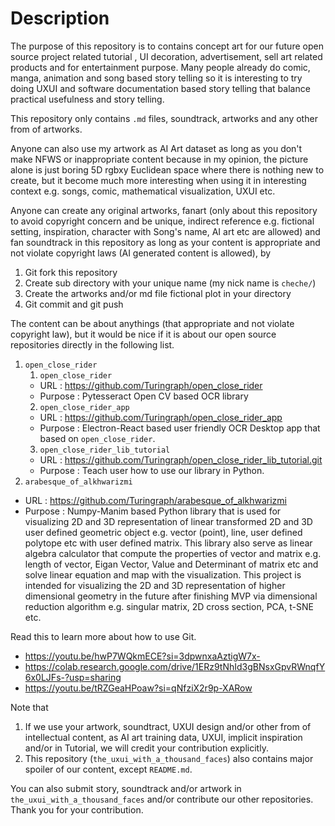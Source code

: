 # Description

The purpose of this repository is to contains concept art for our future open source project related tutorial 
, UI decoration, advertisement, sell art related products and for entertainment purpose. 
Many people already do comic, manga, animation and song based 
story telling so it is interesting to try doing UXUI and software documentation based story telling that 
balance practical usefulness and story telling.

This repository only contains `.md` files, soundtrack, artworks and any other from of artworks.

Anyone can also use my artwork as AI Art dataset as long as you don't make NFWS or inappropriate content
because in my opinion, the picture alone is just boring 5D rgbxy Euclidean space where there is nothing new to create,
but it become much more interesting when using it in interesting context e.g. songs, comic, mathematical visualization,
UXUI etc.

Anyone can create any original artworks, fanart (only about this repository to avoid copyright concern and be unique,
indirect reference e.g. fictional setting, inspiration, character with Song's name, AI art etc are allowed) 
and fan soundtrack in this repository as long as your content is appropriate and not violate copyright laws 
(AI generated content is allowed), by
1.  Git fork this repository
2.  Create sub directory with your unique name (my nick name is `cheche/`)
3.  Create the artworks and/or md file fictional plot in your directory
4.  Git commit and git push

The content can be about anythings (that appropriate and not violate copyright law), but it would be nice if it is about our open source repositories directly in the following list.
1.  `open_close_rider`
    1.  `open_close_rider`
    -   URL : https://github.com/Turingraph/open_close_rider
    -   Purpose : Pytesseract Open CV based OCR library
    2.  `open_close_rider_app`
    -   URL : https://github.com/Turingraph/open_close_rider_app
    -   Purpose : Electron-React based user friendly OCR Desktop app that based on `open_close_rider`.
    3.  `open_close_rider_lib_tutorial`
    -   URL : https://github.com/Turingraph/open_close_rider_lib_tutorial.git
    -   Purpose : Teach user how to use our library in Python.
2.  `arabesque_of_alkhwarizmi`
-   URL : https://github.com/Turingraph/arabesque_of_alkhwarizmi
-   Purpose : Numpy-Manim based Python library that is used for visualizing 2D and 3D representation of linear transformed 2D and 3D user defined geometric object e.g. vector (point), line, user defined polytope etc with user defined matrix. This library also serve as linear algebra calculator that compute the properties of vector and matrix e.g. length of vector, Eigan Vector, Value and Determinant of matrix etc and solve linear equation and map with the visualization. This project is intended for visualizing the 2D and 3D representation of higher dimensional geometry in the future after finishing MVP via dimensional reduction algorithm e.g. singular matrix, 2D cross section, PCA, t-SNE etc.

Read this to learn more about how to use Git.
-   https://youtu.be/hwP7WQkmECE?si=3dpwnxaAztigW7x-
-   https://colab.research.google.com/drive/1ERz9tNhId3gBNsxGpvRWnqfY6x0LJFs-?usp=sharing
-   https://youtu.be/tRZGeaHPoaw?si=qNfziX2r9p-XARow

Note that
1.  If we use your artwork, soundtract, UXUI design and/or other from of intellectual content, as AI art training data, 
UXUI, implicit inspiration and/or in Tutorial, we will credit your contribution explicitly.
2.  This repository (`the_uxui_with_a_thousand_faces`) also contains major spoiler of our content, except `README.md`. 

You can also submit story, soundtrack and/or artwork in `the_uxui_with_a_thousand_faces` and/or contribute
our other repositories. Thank you for your contribution.
